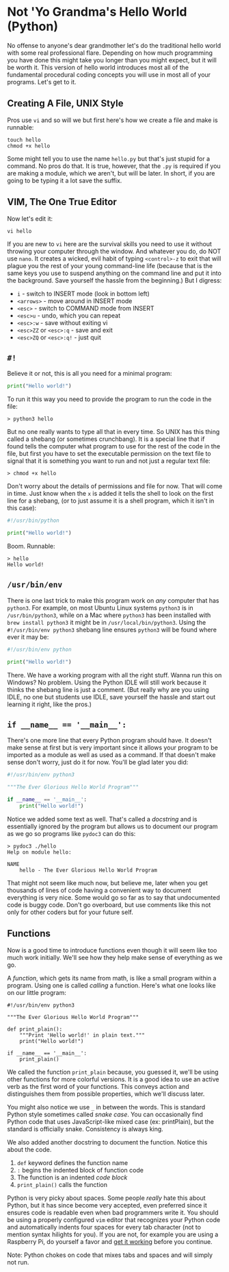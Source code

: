 # Not 'Yo Grandma's Hello World (Python)

No offense to anyone's dear grandmother let's do the traditional
hello world with some real professional flare. Depending on how
much programming you have done this might take you longer than you
might expect, but it will be worth it. This version of hello world
introduces most all of the fundamental procedural coding concepts
you will use in most all of your programs. Let's get to it.

## Creating A File, UNIX Style

Pros use `vi` and so will we but first here's how we create a file
and make is runnable:

```shell
touch hello
chmod +x hello
```

Some might tell you to use the name `hello.py` but that's just
stupid for a command. No pros do that. It is true, however, that
the `.py` is required if you are making a module, which we aren't,
but will be later. In short, if you are going to be typing it a lot
save the suffix.

## VIM, The One True Editor

Now let's edit it:

```shell
vi hello
```

If you are new to `vi` here are the survival skills you need to use
it without throwing your computer through the window. And whatever
you do, do NOT use `nano`. It creates a wicked, evil habit of typing
`<control>-z` to exit that will plague you the rest of your young
command-line life (because that is the same keys you use to suspend
anything on the command line and put it into the background. Save
yourself the hassle from the beginning.) But I digress:

* `i` - switch to INSERT mode (look in bottom left)
* `<arrows>` - move around in INSERT mode
* `<esc>` - switch to COMMAND mode from INSERT
* `<esc>u` - undo, which you can repeat
* `<esc>:w` - save without exiting vi 
* `<esc>ZZ` or `<esc>:q` - save and exit
* `<esc>ZQ` or `<esc>:q!` - just quit

## `#!`

Believe it or not, this is all you need for a minimal program:

```python
print("Hello world!")
```

To run it this way you need to provide the program to run the code in
the file:

```shell
> python3 hello
```

But no one really wants to type all that in every time. So UNIX has
this thing called a shebang (or sometimes crunchbang). It is a
special line that if found tells the computer what program to use
for the rest of the code in the file, but first you have to set the
executable permission on the text file to signal that it is something
you want to run and not just a regular text file:

```shell
> chmod +x hello
```

Don't worry about the details of permissions and file for now. That
will come in time. Just know when the `x` is added it tells the shell
to look on the first line for a shebang, (or to just assume it is
a shell program, which it isn't in this case):

```python
#!/usr/bin/python

print("Hello world!")
```

Boom. Runnable:

```shell
> hello
Hello world!
```

## `/usr/bin/env`

There is one last trick to make this program work on *any* computer
that has `python3`. For example, on most Ubuntu Linux systems
`python3` is in `/usr/bin/python3`, while on a Mac where `python3`
has been installed with `brew install python3` it might be in
`/usr/local/bin/python3`. Using the `#!/usr/bin/env python3` shebang
line ensures `python3` will be found where ever it may be:

```python
#!/usr/bin/env python

print("Hello world!")
```

There. We have a working program with all the right stuff. Wanna
run this on Windows? No problem. Using the Python IDLE will still
work because it thinks the shebang line is just a comment. (But
really why are you using IDLE, no one but students use IDLE, save
yourself the hassle and start out learning it right, like the pros.)

## `if __name__ == '__main__':`

There's one more line that every Python program should have. It
doesn't make sense at first but is very important since it allows
your program to be imported as a module as well as used as a command.
If that doesn't make sense don't worry, just do it for now. You'll
be glad later you did:

```python
#!/usr/bin/env python3

"""The Ever Glorious Hello World Program"""

if __name__ == '__main__':
    print("Hello world!")
```

Notice we added some text as well. That's called a *docstring* and is
essentially ignored by the program but allows us to document our
program as we go so programs like `pydoc3` can do this:

```shell
> pydoc3 ./hello
Help on module hello:

NAME
    hello - The Ever Glorious Hello World Program
```

That might not seem like much now, but believe me, later when you
get thousands of lines of code having a convenient way to document
everything is very nice. Some would go so far as to say that
undocumented code is buggy code. Don't go overboard, but use comments
like this not only for other coders but for your future self.

## Functions

Now is a good time to introduce functions even though it will seem
like too much work initially. We'll see how they help make sense
of everything as we go.

A *function*, which gets its name from math, is like a small program
within a program. Using one is called *calling* a function. Here's
what one looks like on our little program:

```python3
#!/usr/bin/env python3

"""The Ever Glorious Hello World Program"""

def print_plain():
    """Print 'Hello world!' in plain text."""
    print("Hello world!")

if __name__ == '__main__':
    print_plain()

```

We called the function `print_plain` because, you guessed it, we'll
be using other functions for more colorful versions. It is a good
idea to use an active verb as the first word of your functions.
This conveys action and distinguishes them from possible properties,
which we'll discuss later.

You might also notice we use `_` in between the words. This is
standard Python style sometimes called *snake case*. You can
occasionally find Python code that uses JavaScript-like mixed case
(ex: printPlain), but the standard is officially snake. Consistency
is always king.

We also added another docstring to document the function. Notice
this about the code.

1. `def` keyword defines the function name
2. `:` begins the indented block of function code
3. The function is an indented *code block*
4. `print_plain()` calls the function 

Python is very picky about spaces. Some people *really* hate this
about Python, but it has since become very accepted, even preferred
since it ensures code is readable even when bad programmers write
it. You should be using a properly configured `vim` editor that
recognizes your Python code and automatically indents four spaces
for every tab character (not to mention syntax hilights for you).
If you are not, for example you are using a Raspberry Pi, do yourself
a favor and [get it working](http://github.com/skilstak/home-config)
before you continue.

Note: Python chokes on code that mixes tabs and spaces and will
simply not run.
